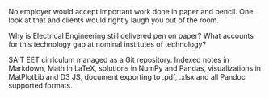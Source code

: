 No employer would accept important work done in paper and pencil. One look at that and clients would rightly laugh you out of the room. 

Why is Electrical Engineering still delivered pen on paper? What accounts for this technology gap at nominal institutes of technology?

SAIT EET cirriculum managed as a Git repository. Indexed notes in Markdown, Math in LaTeX, solutions in NumPy and Pandas, visualizations in MatPlotLib and D3 JS, document exporting to .pdf, .xlsx and all Pandoc supported formats.

<!---
tr-methods/tr-methods is a ✨ special ✨ repository because its `README.md` (this file) appears on your GitHub profile.
You can click the Preview link to take a look at your changes.
--->
